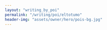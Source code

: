 ```yaml
---
layout: "writing_by_poi"
permalink: "/writing/poi/eltotumo"
header-img: "assets/owner/hero/pois-bg.jpg"
---
```

